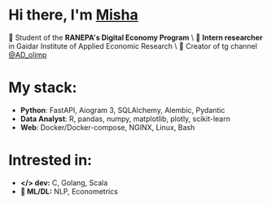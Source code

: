 # Hi there, I'm [Misha](https://t.me/MishaAnikutin)
🔹 Student of the **RANEPA's Digital Economy Program** \\
🔹 **Intern researcher** in Gaidar Institute of Applied Economic Research \\
🔹 Creator of tg channel [@AD_olimp](https://t.me/AD_olimp)

# My stack:
- **Python**: FastAPI, Aiogram 3, SQLAlchemy, Alembic, Pydantic
- **Data Analyst**: R, pandas, numpy, matplotlib, plotly, scikit-learn
- **Web**: Docker/Docker-compose, NGINX, Linux, Bash

# Intrested in:
- **</> dev:** C, Golang, Scala
- **🚀 ML/DL:** NLP, Econometrics

